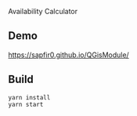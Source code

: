 Availability Calculator

## Demo

https://sapfir0.github.io/QGisModule/

## Build

    yarn install
    yarn start